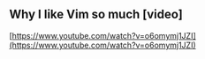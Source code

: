 ## Why I like Vim so much [video]
  
  [https://www.youtube.com/watch?v=o6omymj1JZI](https://www.youtube.com/watch?v=o6omymj1JZI)
